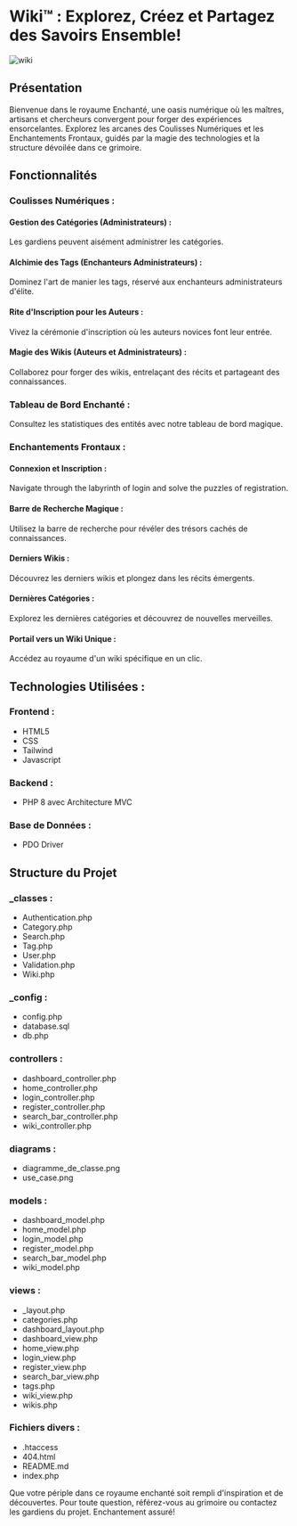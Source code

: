 # Wiki™ : Explorez, Créez et Partagez des Savoirs Ensemble!

![wiki](https://github.com/Youcode-Classe-E-2023-2024/Maryam_Jammar_Wiki/assets/132862036/98f3b448-7406-446e-828d-e6d86cb7c0d9)

## Présentation
Bienvenue dans le royaume Enchanté, une oasis numérique où les maîtres, artisans et chercheurs convergent pour forger des expériences ensorcelantes. Explorez les arcanes des Coulisses Numériques et les Enchantements Frontaux, guidés par la magie des technologies et la structure dévoilée dans ce grimoire.

## Fonctionnalités

### Coulisses Numériques :

#### Gestion des Catégories (Administrateurs) :
Les gardiens peuvent aisément administrer les catégories.

#### Alchimie des Tags (Enchanteurs Administrateurs) :
Dominez l'art de manier les tags, réservé aux enchanteurs administrateurs d'élite.

#### Rite d'Inscription pour les Auteurs :
Vivez la cérémonie d'inscription où les auteurs novices font leur entrée.

#### Magie des Wikis (Auteurs et Administrateurs) :
Collaborez pour forger des wikis, entrelaçant des récits et partageant des connaissances.

### Tableau de Bord Enchanté :
Consultez les statistiques des entités avec notre tableau de bord magique.

### Enchantements Frontaux :

#### Connexion et Inscription :
Navigate through the labyrinth of login and solve the puzzles of registration.

#### Barre de Recherche Magique :
Utilisez la barre de recherche pour révéler des trésors cachés de connaissances.

#### Derniers Wikis :
Découvrez les derniers wikis et plongez dans les récits émergents.

#### Dernières Catégories :
Explorez les dernières catégories et découvrez de nouvelles merveilles.

#### Portail vers un Wiki Unique :
Accédez au royaume d'un wiki spécifique en un clic.

## Technologies Utilisées :

### Frontend :
- HTML5
- CSS
- Tailwind
- Javascript

### Backend :
- PHP 8 avec Architecture MVC

### Base de Données :
- PDO Driver

## Structure du Projet

### _classes :
- Authentication.php
- Category.php
- Search.php
- Tag.php
- User.php
- Validation.php
- Wiki.php

### _config :
- config.php
- database.sql
- db.php

### controllers :
- dashboard_controller.php
- home_controller.php
- login_controller.php
- register_controller.php
- search_bar_controller.php
- wiki_controller.php

### diagrams :
- diagramme_de_classe.png
- use_case.png

### models :
- dashboard_model.php
- home_model.php
- login_model.php
- register_model.php
- search_bar_model.php
- wiki_model.php

### views :
- _layout.php
- categories.php
- dashboard_layout.php
- dashboard_view.php
- home_view.php
- login_view.php
- register_view.php
- search_bar_view.php
- tags.php
- wiki_view.php
- wikis.php

### Fichiers divers :
- .htaccess
- 404.html
- README.md
- index.php

Que votre périple dans ce royaume enchanté soit rempli d'inspiration et de découvertes. Pour toute question, référez-vous au grimoire ou contactez les gardiens du projet. Enchantement assuré!
